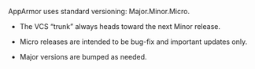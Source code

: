AppArmor uses standard versioning: Major.Minor.Micro.

-   The VCS “trunk” always heads toward the next Minor release.

-   Micro releases are intended to be bug-fix and important updates only.

-   Major versions are bumped as needed.

